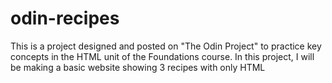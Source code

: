 # odin-recipes
This is a project designed and posted on "The Odin Project" to practice key concepts in the HTML unit of the Foundations course. 
In this project, I will be making a basic website showing 3 recipes  with only HTML 


